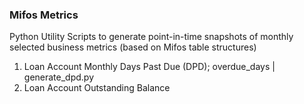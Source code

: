 ### Mifos Metrics

Python Utility Scripts to generate point-in-time snapshots of monthly selected business metrics (based on Mifos table structures)

1. Loan Account Monthly Days Past Due (DPD); overdue_days | generate_dpd.py
2. Loan Account Outstanding Balance